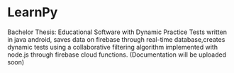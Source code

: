 # LearnPy
 Bachelor Thesis: Educational Software with Dynamic Practice Tests written in java android,
 saves data on firebase through real-time database,creates dynamic tests using a collaborative
 filtering algorithm implemented with node.js through firebase cloud functions. 
 (Documentation will be uploaded soon)
